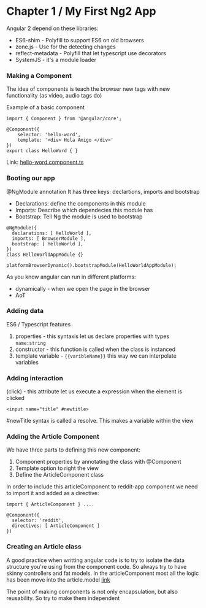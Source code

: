 # Chapter 1 / My First Ng2 App


Angular 2 depend on these libraries:
- ES6-shim - Polyfill to support ES6 on old browsers
- zone.js - Use for the detecting changes
- reflect-metadata - Polyfill that let typescript use decorators
- SystemJS - it's a module loader


### Making a Component

The idea of components is teach the browser new tags with new functionality (as video, audio tags do)

Example of a basic component

```
import { Component } from '@angular/core';

@Component({
    selector: 'hello-word',
    template: '<div> Hola Amigo </div>'
})
export class HelloWord { }
```

Link: [hello-word.component.ts](./hello-word.component.ts)


### Booting our app

@NgModule annotation
It has three keys: declartions, imports and bootstrap

* Declarations: define the components in this module
* Imports: Describe which dependecies this module has
* Bootstrap: Tell Ng the module is used to bootstrap

```
@NgModule({
  declarations: [ HelloWorld ],
  imports: [ BrowserModule ],
  bootstrap: [ HelloWorld ],
})
class HelloWorldAppModule {}

platformBrowserDynamic().bootstrapModule(HelloWorldAppModule);
```

As you know angular can run in different platforms:
* dynamically - when we open the page in the browser
* AoT 


### Adding data

ES6 / Typescript features
1. properties - this syntaxis let us declare properties with types ```name:string``` 
2. constructor - this function is called when the class is instanced
3. template variable - ```{{varibleName}}``` this way we can interpolate variables

### Adding interaction

(click) - this attribute let us execute a expression when the element is clicked

```
<input name="title" #newtitle>
```
#newTitle syntax is called a resolve. This makes a variable within the view

### Adding the Article Component

We have three parts to defining this new component:
1. Component properties by annotating the class with @Component
2. Template option to right the view
3. Define the ArticleComponent class

In order to include this articleComponent to reddit-app component we need to import it and added as a directive:

```
import { ArticleComponent } ....

@Component({
  selector: 'reddit',
  directives: [ ArticleComponent ]
})
```

### Creating an Article class

A good practice when writting angular code is to try to isolate the data structure you're using from the component code.
So always try to have skinny controllers and fat models. In the articleComponent most all the logic has been move into
the article.model [link](./article/article.model.ts)

The point of making components is not only encapsulation, but also reusability. So try to make them independent

